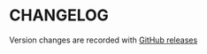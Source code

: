 CHANGELOG
=========

Version changes are recorded with [GitHub releases](https://github.com/magoosh/motion_record/releases)
